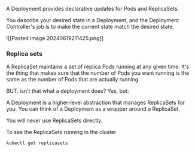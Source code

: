 A Deployment provides declarative updates for Pods and ReplicaSets.

You describe your desired state in a Deployment, and the Deployment Controller's job is to make the current state match the desired state.

![[Pasted image 20240619211425.png]]

### Replica sets

A ReplicaSet maintains a set of replica Pods running at any given time. It's the thing that makes sure that the number of Pods you want running is the same as the number of Pods that are actually running.

BUT, isn't that what a deployment does? Yes, but:

A Deployment is a higher-level abstraction that manages ReplicaSets for you. You can think of a Deployment as a wrapper around a ReplicaSet.

You will never use ReplicaSets directly.

To see the ReplicaSets running in the cluster

```
kubectl get replicasets
```
